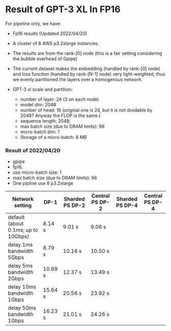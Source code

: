 # Result of GPT-3 XL  In FP16

For pipeline only, we have:

- Fp16 results (Updated 2022/04/20)

- A cluster of 8 AWS p3.2xlarge instances;

- The results are from the rank-[0] node (this is a fair setting considering the bubble overhead of Gpipe)

- The current dataset makes the embedding (handled by rank-[0] node) and loss function (handled by rank-[N-1] node) very light-weighted, thus we evenly partitioned the layers over a homogenous network.
   
- GPT-3 xl scale and partition:

  - number of layer: 24 (3 on each node) 
  - model dim: 2048
  - number of head: 16 (original one is 24, but it is not dividable by 2048? Anyway the FLOP is the same.)
  - sequence length: 2048;
  - max batch size (due to DRAM limits): 96
  - micro-batch dim: 1 
  - Storage of a micro-batch: 8 MB
  
### Result of 2022/04/20

- gpipe
- fp16.
- use micro-batch size: 1
- max batch size (due to DRAM limits): 96
- One pipline use 8 p3.2xlarge


| Network setting                     | DP-1    | Sharded PS DP-2 | Central PS DP-2 | Sharded PS DP-4 | Central PS DP-4 |
|-------------------------------------|---------|-----------------|-----------------|-----------------|-----------------|
| default (about 0.1ms; up to 10Gbps) | 8.14 s  | 9.01 s          | 9.06 s          |                 |                 |
| delay 1ms  bandwidth 5Gbps          | 8.79 s  | 10.16 s         | 10.50 s         |                 |                 |
| delay 5ms  bandwidth 2Gbps          | 10.69 s | 12.37 s         | 13.49 s         |                 |                 |
| delay 10ms  bandwidth 1Gbps         | 15.64 s | 20.56 s         | 23.92 s         |                 |                 |
| delay 50ms  bandwidth 1Gbps         | 16.23 s | 21.01 s         | 24.26 s         |                 |                 |